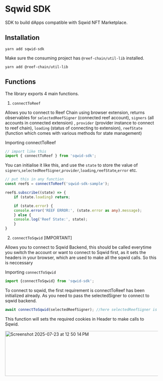 # Sqwid SDK

SDK to build dApps compatible with Sqwid NFT Marketplace.

## Installation

```yarn add sqwid-sdk```

Make sure the consuming project has `@reef-chain/util-lib` installed.

`yarn add @reef-chain/util-lib`

## Functions

The library exports 4 main functions.

1. `connectToReef`

Allows you to connect to Reef Chain using browser extension, returns observables for `selectedReefSigner` (connected reef account), `signers` (all accounts in connected extension) , `provider` (provider instance to connect to reef chain), `loading` (status of connecting to extension), `reefState` (function which comes with various methods for state management)

Importing connectToReef

```ts
// import like this
import { connectToReef } from 'sqwid-sdk';
```

You can initialise it like this, and use the `state` to store the value of `signers`,`selectedReefSigner`,`provider`,`loading`,`reefState`,`error` etc.

```ts
// put this in any function
const reef$ = connectToReef('sqwid-sdk-sample');

reef$.subscribe((state) => {
    if (state.loading) return;

    if (state.error) {
    console.error('REEF ERROR:', (state.error as any).message);
    } else {
    console.log('Reef State:', state);
    }
}
```

2. `connectToSqwid` [IMPORTANT]

Allows you to connect to Sqwid Backend, this should be called everytime you switch the account or want to connect to Sqwid first, as it sets the headers in your browser, which are used to make all the sqwid calls. So this is neccessary

Importing `connectToSqwid`

```ts
import {connectToSqwid} from 'sqwid-sdk';
```

To connect to sqwid, the first requirement is connectToReef has been initialized already. As you need to pass the selectedSigner to connect to sqwid backend.

```ts
await connectToSqwid(selectedReefSigner); //here selectedReefSigner is reefExtensionConnectResponse.selectedReefSigner 
```

This function will sets the required cookies in Header to make calls to Sqwid.

<img width="809" height="148" alt="Screenshot 2025-07-23 at 12 50 14 PM" src="https://github.com/user-attachments/assets/0d38adef-f2a7-4ea5-b506-9ac3e6dd2b96" />
